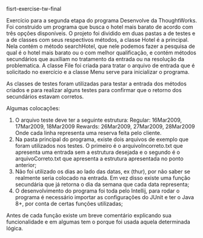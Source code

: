 fisrt-exercise-tw-final

Exercício para a segunda etapa do programa Desenvolve da ThoughtWorks.
Foi construido um programa que busca o hotel mais barato de acordo com três opções disponíveis. 
O projeto foi dividido em duas pastas a de testes e a de classes com seus respectivos métodos, a classe Hotel é a principal. Nela contém o método searchHotel, que nele podemos fazer a pesquisa de qual é o hotel mais barato ou o com melhor qualificação, e contém métodos secundários que auxíliam no tratamento da entrada ou na resolução da problematica. A classe File foi criada para tratar o arquivo de entrada que é solicitado no exercício e a classe Menu serve para inicializar o programa. 

As classes de testes foram utilizadas para testar a entrada dos métodos criados e para realizar alguns testes para confirmar que o retorno dos secundários estavam corretos.

Algumas colocações:
1. O arquivo teste deve ter a seguinte estrutura: 
Regular: 16Mar2009, 17Mar2009, 18Mar2009
Rewards: 26Mar2009, 27Mar2009, 28Mar2009
Onde cada linha representa uma reserva feita pelo cliente.
2. Na pasta principal do programa, existe dois arquivos de exemplo que foram utilizados nos testes. O primeiro é o arquivoIncorreto.txt que apresenta uma entrada sem a estrutura desejada e o segundo é o arquivoCorreto.txt que apresenta a estrutura apresentada no ponto anterior;
3. Não foi utilizado os dias ao lado das datas, ex (thur), por não saber se realmente seria colocado na entrada. Em vez disso existe uma função secundária que já retorna o dia da semana que cada data representa;
4. O desenvolvimento do programa foi toda pelo Intellij, para rodar o programa é necessário importar as configurações do JUnit e ter o Java 8+, por conta de certas funções utilizadas;


Antes de cada função existe um breve comentário explicando sua funcionalidade e em algumas tem o porque foi usada aquela determinada lógica.

